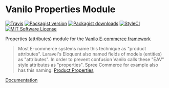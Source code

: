 # Vanilo Properties Module

[![Travis](https://img.shields.io/travis/vanilophp/attributes.svg?style=flat-square)](https://travis-ci.org/vanilophp/attributes)
[![Packagist version](https://img.shields.io/packagist/v/vanilo/attributes.svg?style=flat-square)](https://packagist.org/packages/vanilo/attributes)
[![Packagist downloads](https://img.shields.io/packagist/dt/vanilo/attributes.svg?style=flat-square)](https://packagist.org/packages/vanilo/attributes)
[![StyleCI](https://styleci.io/repos/160932929/shield?branch=master)](https://styleci.io/repos/160932929)
[![MIT Software License](https://img.shields.io/badge/license-MIT-blue.svg?style=flat-square)](LICENSE.md)

Properties (attributes) module for the [Vanilo E-commerce framework](https://vanilo.io)

> Most E-commerce systems name this technique as "product attributes".
> Laravel's Eloquent also named fields of models (entities) as "attributes".
> In order to prevent confusion Vanilo calls these "EAV" style attributes as "properties".
> Spree Commerce for example also has this naming: [Product Properties](https://guides.spreecommerce.org/developer/products.html#product-properties)


[Documentation](https://vanilo.io/docs/master/properties)
